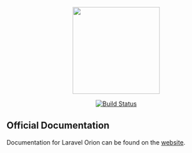 <p align="center">
    <img src="https://res.cloudinary.com/dudxt4lp6/image/upload/v1572018972/logo_kqef3x.svg" width="200">
</p>

<p align="center">
<a href="https://travis-ci.org/laravel-orion/docs"><img src="https://travis-ci.org/laravel-orion/docs.svg" alt="Build Status"></a>
</p>

## Official Documentation

Documentation for Laravel Orion can be found on the [website](https://laravel-orion.github.io/docs/).
